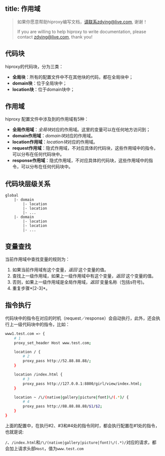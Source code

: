 title: 作用域
---

> 如果你愿意帮助hiproxy编写文档，请联系zdying@live.com, 谢谢！
>
> If you are willing to help hiproxy to write documentation, please contact zdying@live.com, thank you!

## 代码块

hiproxy的代码块，分为三类：

* **全局块**：所有的配置文件中不在其他块的代码，都在全局块中；
* **domain块**：位于全局块中；
* **location块**：位于domain块中；

## 作用域

hiproxy 配置文件中涉及到的作用域有5种：

* **全局作用域**：*全局块*对应的作用域。这里的变量可以在任何地方访问到；
* **domain作用域**：*domain块*对应的作用域。
* **location作用域**：*location块*对应的作用域。
* **request作用域**：隐式作用域，不对应具体的代码块，这些作用域中的指令，可以分布在任何代码块中。
* **response作用域**：隐式作用域，不对应具体的代码块，这些作用域中的指令，可以分布在任何代码块中。

## 代码块层级关系

```
global
    |- domain
        |- location
        |- location
        |- ...
    |- domain
        |- location
        |- location
        |- ...
```

## 变量查找

当前作用域中查找变量的规则为：

1. 如果当前作用域有这个变量，*返回* 这个变量的值。
2. 查找上一级作用域，如果上一级作用域中有这个变量，*返回* 这个变量的值。
3. 否则，如果上一级作用域是全局作用域，*返回* 变量名称（包括`$`符号\)。
4. 重复步骤*[2-3]*。

## 指令执行

代码块中的指令在对应的时机（request／response）会自动执行，此外，还会执行上一级代码块中的指令，比如：

```bash
www1.test.com => {
    # 1    
    proxy_set_header Host www.test.com;

    location / {
        # 2
        proxy_pass http://52.88.88.88/;
    }

    location /index.html {
        # 3
        proxy_pass http://127.0.0.1:8800/girl/view/index.html;
    }

    location ~ /\/(native|gallery|picture|font)\/(.*)/ {
        # 4
        proxy_pass http://88.88.88.88/$1/$2;
    }
}
```

上面的配置中，在执行\#2、\#3和\#4处的指令同时，都会执行配置在\#1处的指令，也就是说: 

`/`、`/index.html`和`/\/(native|gallery|picture|font)\/(.*)/`对应的请求，都会加上请求头部`Host`，值为`www.test.com`

